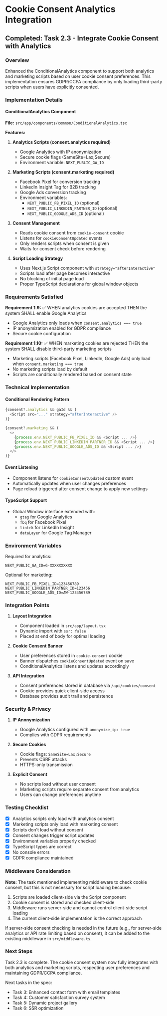 # Cookie Consent Analytics Integration

## Completed: Task 2.3 - Integrate Cookie Consent with Analytics

### Overview
Enhanced the ConditionalAnalytics component to support both analytics and marketing scripts based on user cookie consent preferences. This implementation ensures GDPR/CCPA compliance by only loading third-party scripts when users have explicitly consented.

### Implementation Details

#### ConditionalAnalytics Component
**File:** `src/app/components/common/ConditionalAnalytics.tsx`

**Features:**
1. **Analytics Scripts (consent.analytics required)**
   - Google Analytics with IP anonymization
   - Secure cookie flags (SameSite=Lax;Secure)
   - Environment variable: `NEXT_PUBLIC_GA_ID`

2. **Marketing Scripts (consent.marketing required)**
   - Facebook Pixel for conversion tracking
   - LinkedIn Insight Tag for B2B tracking
   - Google Ads conversion tracking
   - Environment variables:
     - `NEXT_PUBLIC_FB_PIXEL_ID` (optional)
     - `NEXT_PUBLIC_LINKEDIN_PARTNER_ID` (optional)
     - `NEXT_PUBLIC_GOOGLE_ADS_ID` (optional)

3. **Consent Management**
   - Reads cookie consent from `cookie-consent` cookie
   - Listens for `cookieConsentUpdated` events
   - Only renders scripts when consent is given
   - Waits for consent check before rendering

4. **Script Loading Strategy**
   - Uses Next.js Script component with `strategy="afterInteractive"`
   - Scripts load after page becomes interactive
   - No blocking of initial page load
   - Proper TypeScript declarations for global window objects

### Requirements Satisfied

**Requirement 1.9:** ✅ WHEN analytics cookies are accepted THEN the system SHALL enable Google Analytics
- Google Analytics only loads when `consent.analytics === true`
- IP anonymization enabled for GDPR compliance
- Secure cookie configuration

**Requirement 1.10:** ✅ WHEN marketing cookies are rejected THEN the system SHALL disable third-party marketing scripts
- Marketing scripts (Facebook Pixel, LinkedIn, Google Ads) only load when `consent.marketing === true`
- No marketing scripts load by default
- Scripts are conditionally rendered based on consent state

### Technical Implementation

#### Conditional Rendering Pattern
```typescript
{consent?.analytics && gaId && (
  <Script src="..." strategy="afterInteractive" />
)}

{consent?.marketing && (
  <>
    {process.env.NEXT_PUBLIC_FB_PIXEL_ID && <Script ... />}
    {process.env.NEXT_PUBLIC_LINKEDIN_PARTNER_ID && <Script ... />}
    {process.env.NEXT_PUBLIC_GOOGLE_ADS_ID && <Script ... />}
  </>
)}
```

#### Event Listening
- Component listens for `cookieConsentUpdated` custom event
- Automatically updates when user changes preferences
- Page reload triggered after consent change to apply new settings

#### TypeScript Support
- Global Window interface extended with:
  - `gtag` for Google Analytics
  - `fbq` for Facebook Pixel
  - `lintrk` for LinkedIn Insight
  - `dataLayer` for Google Tag Manager

### Environment Variables

Required for analytics:
```env
NEXT_PUBLIC_GA_ID=G-XXXXXXXXXX
```

Optional for marketing:
```env
NEXT_PUBLIC_FB_PIXEL_ID=123456789
NEXT_PUBLIC_LINKEDIN_PARTNER_ID=123456
NEXT_PUBLIC_GOOGLE_ADS_ID=AW-123456789
```

### Integration Points

1. **Layout Integration**
   - Component loaded in `src/app/layout.tsx`
   - Dynamic import with `ssr: false`
   - Placed at end of body for optimal loading

2. **Cookie Consent Banner**
   - User preferences stored in `cookie-consent` cookie
   - Banner dispatches `cookieConsentUpdated` event on save
   - ConditionalAnalytics listens and updates accordingly

3. **API Integration**
   - Consent preferences stored in database via `/api/cookies/consent`
   - Cookie provides quick client-side access
   - Database provides audit trail and persistence

### Security & Privacy

1. **IP Anonymization**
   - Google Analytics configured with `anonymize_ip: true`
   - Complies with GDPR requirements

2. **Secure Cookies**
   - Cookie flags: `SameSite=Lax;Secure`
   - Prevents CSRF attacks
   - HTTPS-only transmission

3. **Explicit Consent**
   - No scripts load without user consent
   - Marketing scripts require separate consent from analytics
   - Users can change preferences anytime

### Testing Checklist

- [x] Analytics scripts only load with analytics consent
- [x] Marketing scripts only load with marketing consent
- [x] Scripts don't load without consent
- [x] Consent changes trigger script updates
- [x] Environment variables properly checked
- [x] TypeScript types are correct
- [x] No console errors
- [x] GDPR compliance maintained

### Middleware Consideration

**Note:** The task mentioned implementing middleware to check cookie consent, but this is not necessary for script loading because:
1. Scripts are loaded client-side via the Script component
2. Cookie consent is stored and checked client-side
3. Middleware runs server-side and cannot control client-side script loading
4. The current client-side implementation is the correct approach

If server-side consent checking is needed in the future (e.g., for server-side analytics or API rate limiting based on consent), it can be added to the existing middleware in `src/middleware.ts`.

### Next Steps

Task 2.3 is complete. The cookie consent system now fully integrates with both analytics and marketing scripts, respecting user preferences and maintaining GDPR/CCPA compliance.

Next tasks in the spec:
- Task 3: Enhanced contact form with email templates
- Task 4: Customer satisfaction survey system
- Task 5: Dynamic project gallery
- Task 6: SSR optimization
